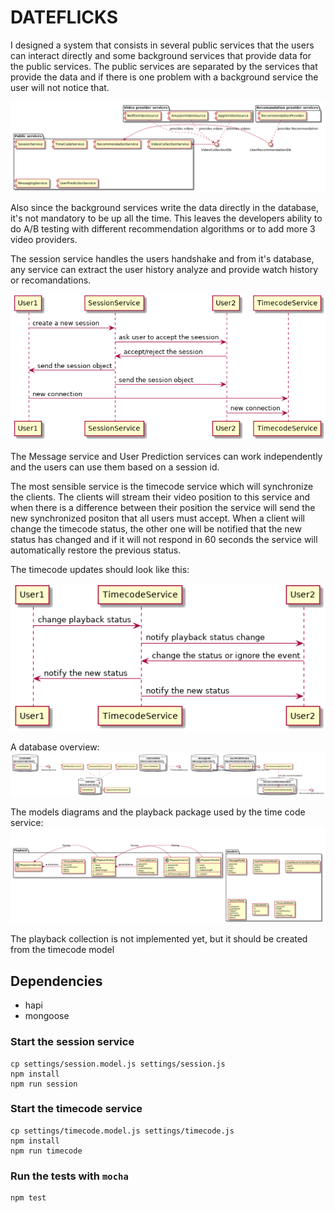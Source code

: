 DATEFLICKS
==============


I designed a system that consists in several public services that the users can interact directly and some background services that provide data for the public services. The public services are separated by the services that provide the data and if there is one problem with a background service the user will not notice that.

![system overview](serviceOverview.png)

Also since the background services write the data directly in the database, it's not mandatory to be up all the time. This leaves the developers ability to do A/B testing with different recommendation algorithms or to add more 3 video providers.

The session service handles the users handshake and from it's database, any service can extract the user history analyze and provide watch history or recomandations.


![session handshake](serviceOverview_002.png)

The Message service and User Prediction services can work independently and the users can use them based on a session id.

The most sensible service is the timecode service which will synchronize the clients. The clients will stream their video position to this service and when there is a difference between their position the service will send the new synchronized positon that all users must accept. When a client will change the timecode status, the other one will be notified that the new status has changed and if it will not respond in 60 seconds the service will automatically restore the previous status.

The timecode updates should look like this:

![timecode updates](serviceOverview_003.png)

A database overview:
![database](serviceOverview_004.png)

The models diagrams and the playback package used by the time code service:
![models diagrams](serviceOverview_005.png)

The playback collection is not implemented yet, but it should be created from the timecode model

## Dependencies
  - hapi
  - mongoose
### Start the session service
```
cp settings/session.model.js settings/session.js
npm install
npm run session
```

### Start the timecode service
```
cp settings/timecode.model.js settings/timecode.js
npm install
npm run timecode
```

### Run the tests with `mocha`
```
npm test
```
